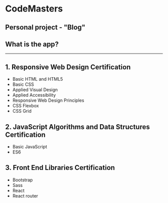 # CodeMasters

## Personal project - "Blog"

## What is the app?

__________________

## 1. Responsive Web Design Certification

-   Basic HTML and HTML5
-   Basic CSS
-   Applied Visual Design
-   Applied Accessibility
-   Responsive Web Design Principles
-   CSS Flexbox
-   CSS Grid


## 2. JavaScript Algorithms and Data Structures Certification

-   Basic JavaScript
-   ES6

## 3. Front End Libraries Certification

-   Bootstrap
-   Sass
-   React
-   React router
